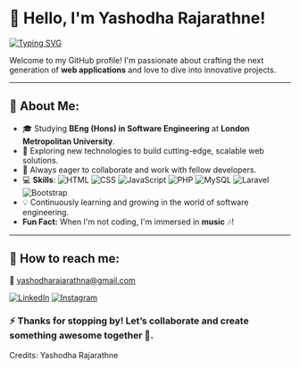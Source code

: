 # 👋 Hello, I'm **Yashodha Rajarathne**! 

[![Typing SVG](https://readme-typing-svg.demolab.com?font=Fira+Code&size=22&pause=1000&color=F700FF&center=true&width=440&lines=Passionate+Web+Developer+%F0%9F%92%BB;Innovative+Problem+Solver+%F0%9F%A4%96;Always+Learning+and+Evolving+%F0%9F%93%9A)](https://git.io/typing-svg)

Welcome to my GitHub profile! I'm passionate about crafting the next generation of **web applications** and love to dive into innovative projects.

---

## 👀 About Me:

- 🎓 Studying **BEng (Hons) in Software Engineering** at **London Metropolitan University**.
- 🚀 Exploring new technologies to build cutting-edge, scalable web solutions.
- 🤝 Always eager to collaborate and work with fellow developers.
- 💻 **Skills**: ![HTML](https://img.shields.io/badge/HTML-E34F26?style=flat&logo=html5&logoColor=white) ![CSS](https://img.shields.io/badge/CSS-1572B6?style=flat&logo=css3&logoColor=white) ![JavaScript](https://img.shields.io/badge/JavaScript-F7DF1E?style=flat&logo=javascript&logoColor=black) ![PHP](https://img.shields.io/badge/PHP-777BB4?style=flat&logo=php&logoColor=white) ![MySQL](https://img.shields.io/badge/MySQL-4479A1?style=flat&logo=mysql&logoColor=white) ![Laravel](https://img.shields.io/badge/Laravel-FF2D20?style=flat&logo=laravel&logoColor=white) ![Bootstrap](https://img.shields.io/badge/Bootstrap-7952B3?style=flat&logo=bootstrap&logoColor=white)  
- 💡 Continuously learning and growing in the world of software engineering.
- **Fun Fact:** When I'm not coding, I'm immersed in **music** 🎶!

---

## 🔗 How to reach me:

📧 yashodharajarathna@gmail.com  

[![LinkedIn](https://img.shields.io/badge/LinkedIn-%230077B5.svg?style=flat&logo=linkedin&logoColor=white)](https://www.linkedin.com/in/yashodha-rajarathne-93906a281?utm_source=share&utm_campaign=share_via&utm_content=profile&utm_medium=android_app) [![Instagram](https://img.shields.io/badge/Instagram-%23E1306C.svg?style=flat&logo=instagram&logoColor=white)](https://www.instagram.com/yashodha_rajarathne/profilecard/?igsh=MnhkYzJvOWlneW1m)


### ⚡ Thanks for stopping by! Let’s collaborate and create something awesome together 🚀.

Credits: Yashodha Rajarathne

